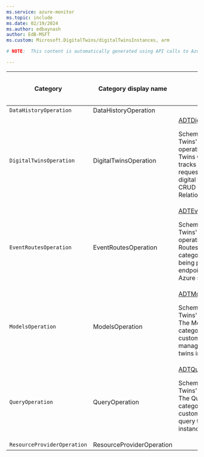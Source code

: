 ```yaml
---
ms.service: azure-monitor
ms.topic: include
ms.date: 02/19/2024
ms.author: edbaynash
author: EdB-MSFT
ms.custom: Microsoft.DigitalTwins/digitalTwinsInstances, arm

# NOTE:  This content is automatically generated using API calls to Azure. Any edits made on these files will be overwritten in the next run of the script. 

---
```

  
  
|Category|Category display name| Log table| [Supports basic log plan](/azure/azure-monitor/logs/basic-logs-configure?tabs=portal-1#compare-the-basic-and-analytics-log-data-plans)|[Supports ingestion-time transformation](/azure/azure-monitor/essentials/data-collection-transformations)| Example queries |Costs to export|
|---|---|---|---|---|---|---|
|`DataHistoryOperation` |DataHistoryOperation ||No|No||Yes |
|`DigitalTwinsOperation` |DigitalTwinsOperation |[ADTDigitalTwinsOperation](/azure/azure-monitor/reference/tables/adtdigitaltwinsoperation)<p>Schema for Azure Digital Twins' Digital Twin operations. The Digital Twins Operation category tracks all customer requests to manage a digital twin, including CRUD on Twins and Relationships.|No|Yes|[Queries](../../queries/adtdigitaltwinsoperation.md)|No |
|`EventRoutesOperation` |EventRoutesOperation |[ADTEventRoutesOperation](/azure/azure-monitor/reference/tables/adteventroutesoperation)<p>Schema for Azure Digital Twins' Event Routes operations. The Event Routes Operation category tracks all events being published to endpoints, which are other Azure services.|No|Yes|[Queries](../../queries/adteventroutesoperation.md)|No |
|`ModelsOperation` |ModelsOperation |[ADTModelsOperation](/azure/azure-monitor/reference/tables/adtmodelsoperation)<p>Schema for Azure Digital Twins' Models operations. The Models Operation category tracks all customer requests to manage models in a digital twins instance.|No|Yes|[Queries](../../queries/adtmodelsoperation.md)|No |
|`QueryOperation` |QueryOperation |[ADTQueryOperation](/azure/azure-monitor/reference/tables/adtqueryoperation)<p>Schema for Azure Digital Twins' Query operations. The Query Operation category tracks all customer requests to query their digital twins instance.|No|Yes|[Queries](../../queries/adtqueryoperation.md)|No |
|`ResourceProviderOperation` |ResourceProviderOperation ||No|Yes||Yes |